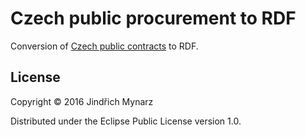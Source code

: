 # Czech public procurement to RDF

Conversion of [Czech public contracts](http://www.isvz.cz/ISVZ/Podpora/ISVZ_open_data_vz.aspx) to RDF.

## License

Copyright © 2016 Jindřich Mynarz

Distributed under the Eclipse Public License version 1.0.
